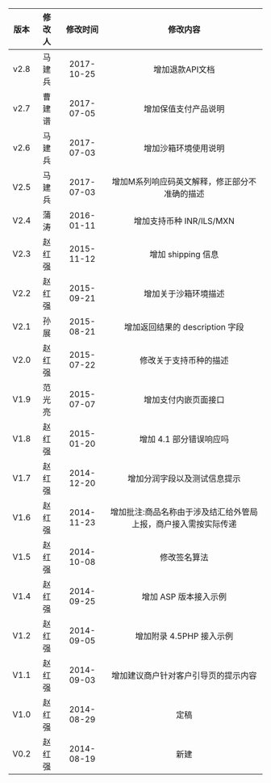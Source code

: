 |  版本  | 修改人  |    修改时间    |               修改内容               |
| :--: | :--: | :--------: | :------------------------------: |
| v2.8 | 马建兵  | 2017-10-25 |            增加退款API文档             |
| v2.7 | 曹建谱  | 2017-07-05 |            增加保值支付产品说明            |
| v2.6 | 马建兵  | 2017-07-03 |            增加沙箱环境使用说明            |
| V2.5 | 马建兵  | 2017-07-03 |     增加M系列响应码英文解释，修正部分不准确的描述      |
| V2.4 |  蒲涛  | 2016-01-11 |        增加支持币种 INR/ILS/MXN        |
| V2.3 | 赵红强  | 2015-11-12 |          增加 shipping 信息          |
| V2.2 | 赵红强  | 2015-09-21 |            增加关于沙箱环境描述            |
| V2.1 |  孙展  | 2015-08-21 |      增加返回结果的 description 字段      |
| V2.0 | 赵红强  | 2015-07-22 |           修改关于支持币种的描述            |
| V1.9 | 范光亮  | 2015-07-07 |            增加支付内嵌页面接口            |
| V1.8 | 赵红强  | 2015-01-20 |          增加 4.1 部分错误响应吗          |
| V1.7 | 赵红强  | 2014-12-20 |          增加分润字段以及测试信息提示          |
| V1.6 | 赵红强  | 2014-11-23 | 增加批注:商品名称由于涉及结汇给外管局上报，商户接入需按实际传递 |
| V1.5 | 赵红强  | 2014-10-08 |              修改签名算法              |
| V1.4 | 赵红强  | 2014-09-25 |          增加 ASP 版本接入示例           |
| V1.2 | 赵红强  | 2014-09-05 |         增加附录 4.5PHP 接入示例         |
| V1.1 | 赵红强  | 2014-09-03 |        增加建议商户针对客户引导页的提示内容        |
| V1.0 | 赵红强  | 2014-08-29 |                定稿                |
| V0.2 | 赵红强  | 2014-08-19 |                新建                |

